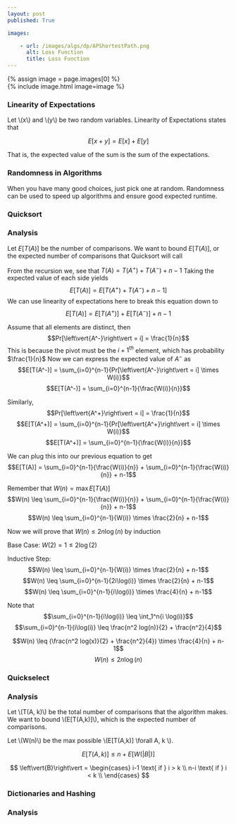 ```yaml
---
layout: post
published: True

images:

    - url: /images/algs/dp/APShortestPath.png
      alt: Loss Function
      title: Loss Function
---
```

{% assign image = page.images[0] %}		
{% include image.html image=image %}


### Linearity of Expectations
Let \\(x\\) and \\(y\\) be two random variables. Linearity of Expectations states that

$$ E[x+y] = E[x] + E[y] $$

That is, the expected value of the sum is the sum of the expectations.

### Randomness in Algorithms
When you have many good choices, just pick one at random.
Randomness can be used to speed up algorithms and ensure good expected runtime.

### Quicksort


### Analysis
Let $E[T(A)]$ be the number of comparisons. We want to bound $E[T(A)]$, or the expected number of comparisons that Quicksort will call

From the recursion we, see that $T(A) = T(A^+) + T(A^-) + n-1$
Taking the expected value of each side yields
$$E[T(A)] = E[T(A^+) + T(A^-) + n-1]$$
We can use linearity of expectations here to break this equation down to 
$$E[T(A)] = E[T(A^+)] + E[T(A^-)] + n-1$$

Assume that all elements are distinct, then 
$$Pr[\left\vert{A^-}\right\vert = i] = \frac{1}{n}$$
This is because the pivot must be the $i+1^{th}$ element, which has probability $\frac{1}{n}$
Now we can express the expected value of $A^-$ as
$$E[T(A^-)] = \sum_{i=0}^{n-1}{Pr[\left\vert{A^-}\right\vert = i] \times W(i)}$$
$$E[T(A^-)] = \sum_{i=0}^{n-1}{\frac{W(i)}{n}}$$

Similarly,
$$Pr[\left\vert{A^+}\right\vert = i] = \frac{1}{n}$$
$$E[T(A^+)] = \sum_{i=0}^{n-1}{Pr[\left\vert{A^+}\right\vert = i] \times W(i)}$$
$$E[T(A^+)] = \sum_{i=0}^{n-1}{\frac{W(i)}{n}}$$

We can plug this into our previous equation to get
$$E[T(A)] = \sum_{i=0}^{n-1}{\frac{W(i)}{n}} +  \sum_{i=0}^{n-1}{\frac{W(i)}{n}} + n-1$$

Remember that $W(n) = \max{E[T(A)]}$
$$W(n) \leq \sum_{i=0}^{n-1}{\frac{W(i)}{n}} +  \sum_{i=0}^{n-1}{\frac{W(i)}{n}} + n-1$$
$$W(n) \leq \sum_{i=0}^{n-1}{W(i)} \times \frac{2}{n}  + n-1$$

Now we will prove that $W(n) \leq 2n \log(n)$ by induction

Base Case: $W(2) = 1 \leq 2 \log(2)$

Inductive Step:
$$W(n) \leq \sum_{i=0}^{n-1}{W(i)} \times \frac{2}{n}  + n-1$$
$$W(n) \leq \sum_{i=0}^{n-1}{2i\log(i)} \times \frac{2}{n}  + n-1$$
$$W(n) \leq \sum_{i=0}^{n-1}{i\log(i)} \times \frac{4}{n}  + n-1$$

Note that
$$\sum_{i=0}^{n-1}{i\log(i)} \leq \int_1^n{i \log(i)}$$
$$\sum_{i=0}^{n-1}{i\log(i)} \leq \frac{n^2 log(n)}{2} + \frac{n^2}{4}$$

$$W(n) \leq (\frac{n^2 log(x)}{2} + \frac{n^2}{4}) \times \frac{4}{n}  + n-1$$
$$W(n) \leq 2n \log(n)$$

### Quickselect

### Analysis
Let \\(T(A, k)\\) be the total number of comparisons that the algorithm makes. We want to bound \\(E[T(A,k)]\\), which is the expected number of comparisons.

Let \\(W(n)\\) be the max possible \\(E[T(A,k)] \forall A, k \\).


$$ E[T(A,k)] \leq n + E[W(\left\vert{B}\right\vert)] $$

$$ \left\vert{B}\right\vert = \begin{cases}
    i-1 \text{ if } i > k \\
    n-i \text{ if } i < k \\
\end{cases}
$$



### Dictionaries and Hashing

### Analysis
